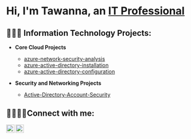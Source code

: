<h1>Hi, I'm Tawanna, an <a href="https://linkedin.com/in/tawanna-willis">IT Professional</a></h1>

<h2> 👩🏽‍💻 Information Technology Projects:</h2>

- <b>Core Cloud Projects</b>
  - [azure-network-security-analysis](https://github.com/TawannaWillis/azure-network-security-analysis)
  - [azure-active-directory-installation](https://github.com/TawannaWillis/azure-active-directory-installation)
  - [azure-active-directory-configuration](https://github.com/TawannaWillis/azure-active-directory-configuration)

- <b>Security and Networking Projects</b>
  - [Active-Directory-Account-Security](https://github.com/TawannaWillis/Active-Directory-Account-Security)


<h2>🫱🏽‍🫲🏼Connect with me:</h2>


[<img align="left" alt="Josh | Twitter" width="22px" src="https://cdn.jsdelivr.net/npm/simple-icons@v3/icons/twitter.svg" />][twitter]
[<img align="left" alt="Josh | LinkedIn" width="22px" src="https://cdn.jsdelivr.net/npm/simple-icons@v3/icons/linkedin.svg" />][linkedin]


[twitter]: https://twitter.com/tawannacodes
[linkedin]: https://linkedin.com/in/tawanna-willis
